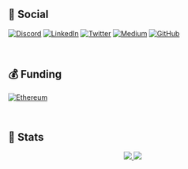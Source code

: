 ## 📣 Social

<p> 
    <a href="https://discordapp.com/users/rubilmax.eth#6542" target="_blank"><img alt="Discord"
        src="https://img.shields.io/badge/Discord-7289DA?style=for-the-badge&logo=discord&logoColor=white"/></a>
    <a href="https://www.linkedin.com/in/romain-milon" target="_blank"><img alt="LinkedIn"
        src="https://img.shields.io/badge/linkedin-%230077B5.svg?&style=for-the-badge&logo=linkedin&logoColor=white"/></a>
    <a href="https://twitter.com/Rubilmax" target="_blank"><img alt="Twitter"
        src="https://img.shields.io/badge/Twitter-1DA1F2?style=for-the-badge&logo=twitter&logoColor=white"/></a>
    <a href="https://medium.com/@Rubilmax" target="_blank"><img alt="Medium"
        src="https://img.shields.io/badge/medium-%2312100E.svg?&style=for-the-badge&logo=medium&logoColor=white"/></a>
    <a href="https://github.com/Rubilmax" target="_blank"><img alt="GitHub"
        src="https://img.shields.io/badge/GitHub-100000?style=for-the-badge&logo=github&logoColor=white"/></a>
</p>

<br/>

## 💰 Funding

<p>
    <a href="https://etherscan.io/address/rubilmax.eth" target="_blank"><img alt="Ethereum"
        src="https://img.shields.io/badge/Ethereum-3C3C3D?style=for-the-badge&logo=Ethereum&logoColor=white"/></a>
</p>

<br/>

## 🔎 Stats

<p align="center">
    <a href="https://github-readme-stats.vercel.app/api?username=Rubilmax&count_private=true&show_icons=true&theme=tokyonight" target="_blank">
      <img src="https://github-readme-stats.vercel.app/api?username=Rubilmax&count_private=true&show_icons=true&theme=tokyonight" />
    </a>
    <a href="https://github-readme-stats.vercel.app/api/top-langs/?username=Rubilmax&layout=compact&langs_count=8&theme=tokyonight" target="_blank">
      <img src="https://github-readme-stats.vercel.app/api/top-langs/?username=Rubilmax&layout=compact&langs_count=8&theme=tokyonight" />
    </a>
</p>
